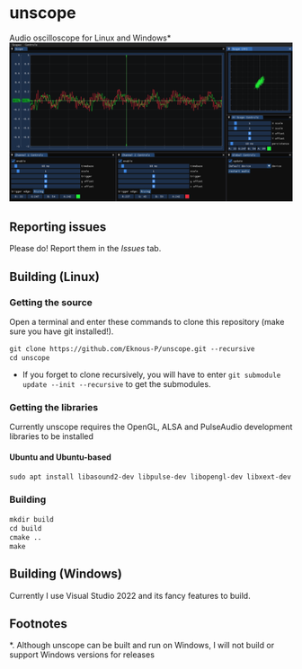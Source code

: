 # unscope

Audio oscilloscope for Linux and Windows*
![screenshot](assets/scr1.png)

## Reporting issues

Please do! Report them in the *Issues* tab.

## Building (Linux)

### Getting the source

Open a terminal and enter these commands to clone this repository (make sure you have git installed!).
```
git clone https://github.com/Eknous-P/unscope.git --recursive
cd unscope
```

- If you forget to clone recursively, you will have to enter
`git submodule update --init --recursive`
to get the submodules.

### Getting the libraries

Currently unscope requires the OpenGL, ALSA and PulseAudio development libraries to be installed

#### Ubuntu and Ubuntu-based
```
sudo apt install libasound2-dev libpulse-dev libopengl-dev libxext-dev
```

### Building

```
mkdir build
cd build
cmake ..
make
```

## Building (Windows)

Currently I use Visual Studio 2022 and its fancy features to build.

## Footnotes
*. Although unscope can be built and run on Windows, I will not build or support Windows versions for releases